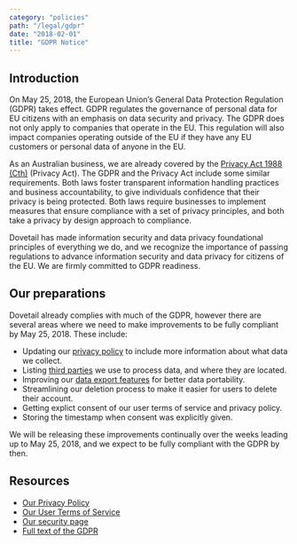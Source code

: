 ```yaml
---
category: "policies"
path: "/legal/gdpr"
date: "2018-02-01"
title: "GDPR Notice"
---
```


## Introduction

On May 25, 2018, the European Union’s General Data Protection Regulation (GDPR) takes effect. GDPR regulates the governance of personal data for EU citizens with an emphasis on data security and privacy. The GDPR does not only apply to companies that operate in the EU. This regulation will also impact companies operating outside of the EU if they have any EU customers or personal data of anyone in the EU.

As an Australian business, we are already covered by the [Privacy Act 1988 (Cth)](https://www.legislation.gov.au/Details/C2017C00283) (Privacy Act). The GDPR and the Privacy Act include some similar requirements. Both laws foster transparent information handling practices and business accountability, to give individuals confidence that their privacy is being protected. Both laws require businesses to implement measures that ensure compliance with a set of privacy principles, and both take a privacy by design approach to compliance.

Dovetail has made information security and data privacy foundational principles of everything we do, and we recognize the importance of passing regulations to advance information security and data privacy for citizens of the EU. We are firmly committed to GDPR readiness.

## Our preparations

Dovetail already complies with much of the GDPR, however there are several areas where we need to make improvements to be fully compliant by May 25, 2018. These include:

* Updating our [privacy policy](/legal/privacy) to include more information about what data we collect.
* Listing [third parties](/legal/data-subprocessors) we use to process data, and where they are located.
* Improving our [data export features](/help/export) for better data portability.
* Streamlining our deletion process to make it easier for users to delete their account.
* Getting explict consent of our user terms of service and privacy policy.
* Storing the timestamp when consent was explicitly given.

We will be releasing these improvements continually over the weeks leading up to May 25, 2018, and we expect to be fully compliant with the GDPR by then.

## Resources

* [Our Privacy Policy](/legal/privacy)
* [Our User Terms of Service](/legal/user-terms)
* [Our security page](/product/security)
* [Full text of the GDPR](https://gdpr-info.eu/)
